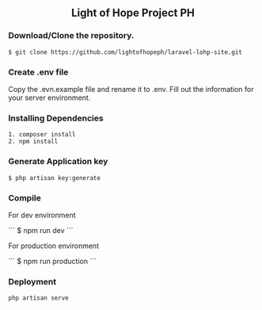 
## <p align="center"> Light of Hope Project PH </p>

### Download/Clone the repository.

`$ git clone https://github.com/lightofhopeph/laravel-lohp-site.git`

### Create .env file 
<p> Copy the .evn.example file and rename it to .env. Fill out the information for your server environment.  </> 
    
### Installing Dependencies
```
1. composer install
2. npm install
````
### Generate Application key
```
$ php artisan key:generate
```

### Compile
<p> For dev environment </p>
```
$ npm run dev
```
<p> For production environment </p>
```
$ npm run production
```

### Deployment

`php artisan serve`
